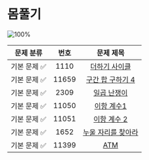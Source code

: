 # 몸풀기

![100%](https://progress-bar.dev/8/?scale=8&title=progress&width=500&color=babaca&suffix=/7)

| 문제 분류 | 번호 | 문제 제목 | 
| :--: | :--: | :--: | 
| 기본 문제 ✅| 1110 | [더하기 사이클](https://www.acmicpc.net/problem/1110) |
| 기본 문제 ✅| 11659 | [구간 합 구하기 4](https://www.acmicpc.net/problem/11659) |
| 기본 문제 ✅| 2309 | [일곱 난쟁이](https://www.acmicpc.net/problem/2309) |
| 기본 문제 ✅| 11050 | [이항 계수1](https://www.acmicpc.net/problem/11050) |
| 기본 문제 ✅ | 11051 | [이항 계수 2](https://www.acmicpc.net/problem/11051) | 
| 기본 문제 ✅ | 1652 | [누울 자리를 찾아라](https://www.acmicpc.net/problem/1652) | 
| 기본 문제 ✅ | 11399 | [ATM](https://www.acmicpc.net/problem/11399) | 
